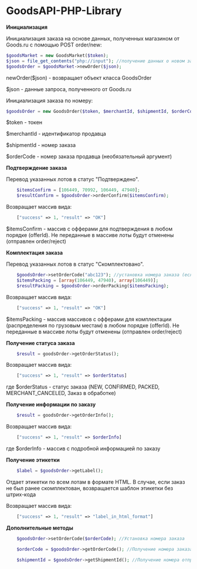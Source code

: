 # GoodsAPI-PHP-Library

**Инициализация**

Инициализация заказа на основе данных, полученных магазином от Goods.ru с помощью POST order/new:
```php
$goodsMarket = new GoodsMarket($token);
$json = file_get_contents("php://input"); //получение данных о новом заказе от Goods.ru
$goodsOrder = $goodsMarket->newOrder($json);
```
newOrder($json) - возвращает объект класса GoodsOrder

$json - данные запроса, полученного от Goods.ru

Инициализация заказа по номеру:
```php
$goodsOrder = new GoodsOrder($token, $merchantId, $shipmentId, $orderCode);
```
$token - токен

$merchantId - идентификатор продавца

$shipmentId - номер заказа

$orderCode - номер заказа продавца (необязательный аргумент)

**Подтверждение заказа**

Перевод указанных лотов в статус "Подтверждено".
```php
    $itemsConfirm = [106449, 70992, 106449, 47940];
    $resultConfirm = $goodsOrder->orderConfirm($itemsConfirm);
```
Возвращает массив вида:
```php
    ["success" => 1, "result" => "OK"]
```

$itemsConfirm - массив с офферами для подтверждения в любом порядке (offerId). Не переданные в массиве лоты будут отменены (отправлен order/reject)


**Комплектация заказа**

Перевод указанных лотов в статус "Скомплектовано". 
```php
    $goodsOrder->setOrderCode("abc123"); //установка номера заказа (если не был задан на этапе инициализации)
    $itemsPacking = [array(106449, 47940), array(106449)];
    $resultPacking = $goodsOrder->orderPacking($itemsPacking);
```

Возвращает массив вида:
```php
    ["success" => 1, "result" => "OK"]
```

$itemsPacking - массив массивов с офферами для комплектации (распределения по грузовым местам) в любом порядке (offerId). Не переданные в массиве лоты будут отменены (отправлен order/reject)

**Получение статуса заказа**
```php
    $result = goodsOrder->getOrderStatus();
```

Возвращает массив вида:
```php
    ["success" => 1, "result" => $orderStatus]
```

где $orderStatus - статус заказа (NEW, CONFIRMED, PACKED, MERCHANT_CANCELED, Заказ в обработке)

**Получение информации по заказу**
```php
    $result = goodsOrder->getOrderInfo();
```

Возвращает массив вида:
```php
    ["success" => 1, "result" => $orderInfo]
```

где $orderInfo - массив с подробной информацией по заказу

**Получение этикетки**
```php
    $label = $goodsOrder->getLabel();
```

Отдает этикетки по всем лотам в формате HTML. В случае, если заказ не был ранее скомплектован, возвращается шаблон этикетки без штрих-кода

Возвращает массив вида:
```php
    ["success" => 1, "result" => "label_in_html_format"]
```

**Дополнительные методы**
```php
    $goodsOrder->setOrderCode($orderCode); //Установка номера заказа
```

```php
    $orderCode = $goodsOrder->getOrderCode(); //Получение номера заказа
```

```php
    $shipmentId = $goodsOrder->getShipmentId(); //Получение номера отправления
```